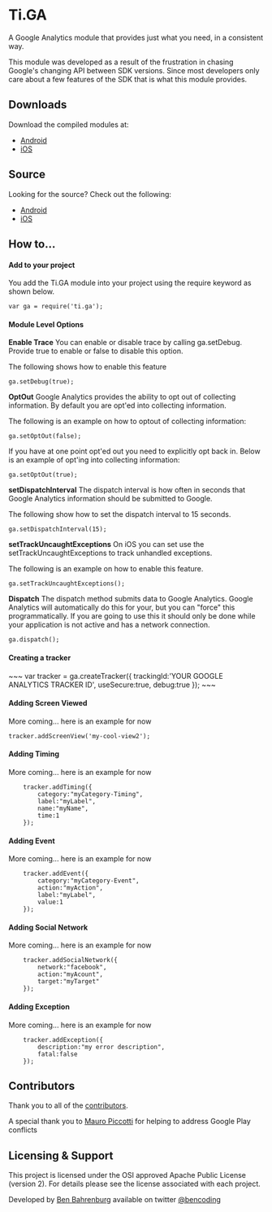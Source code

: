 <h1>Ti.GA</h1>

A Google Analytics module that provides just what you need, in a consistent way.

This module was developed as a result of the frustration in chasing Google's changing API between SDK versions. Since most developers only care about a few features of the SDK that is what this module provides.

<h2>Downloads</h2>
Download the compiled modules at:

* [Android](https://github.com/benbahrenburg/Ti.GA/tree/master/Android/dist)
* [iOS](https://github.com/benbahrenburg/Ti.GA/tree/master/iphone/dist)

<h2>Source</h2>
Looking for the source? Check out the following:

* [Android](https://github.com/benbahrenburg/Ti.GA/tree/master/Android/src/ti/ga)
* [iOS](https://github.com/benbahrenburg/Ti.GA/tree/master/iphone)

<h2>How to...</h2>

<h4>Add to your project</h4>
You add the Ti.GA module into your project using the require keyword as shown below.

~~~
var ga = require('ti.ga');
~~~

<h4>Module Level Options</h4>

<b>Enable Trace</b>
You can enable or disable trace by calling ga.setDebug.  Provide true to enable or false to disable this option.

The following shows how to enable this feature
~~~
ga.setDebug(true);
~~~

<b>OptOut</b>
Google Analytics provides the ability to opt out of collecting information.  By default you are opt'ed into collecting information.

The following is an example on how to optout of collecting information:
~~~
ga.setOptOut(false);
~~~

If you have at one point opt'ed out you need to explicitly opt back in.  Below is an example of opt'ing into collecting information:
~~~
ga.setOptOut(true);
~~~

<b>setDispatchInterval</b>
The dispatch interval is how often in seconds that Google Analytics information should be submitted to Google.

The following show how to set the dispatch interval to 15 seconds.
~~~
ga.setDispatchInterval(15);
~~~

<b>setTrackUncaughtExceptions</b>
On iOS you can set use the setTrackUncaughtExceptions to track unhandled exceptions.

The following is an example on how to enable this feature.
~~~
ga.setTrackUncaughtExceptions();
~~~

<b>Dispatch</b>
The dispatch method submits data to Google Analytics.  Google Analytics will automatically do this for your, but you can "force" this programmatically.  If you are going to use this it should only be done while your application is not active and has a network connection.  

~~~
ga.dispatch();
~~~

<h4>Creating a tracker</h4>
~~~
var tracker = ga.createTracker({
   trackingId:'YOUR GOOGLE ANALYTICS TRACKER ID',
   useSecure:true,
   debug:true 
});
~~~
<h4>Adding Screen Viewed</h4>

More coming... here is an example for now

~~~
tracker.addScreenView('my-cool-view2');
~~~

<h4>Adding Timing</h4>

More coming... here is an example for now

~~~
    tracker.addTiming({
        category:"myCategory-Timing",
        label:"myLabel",
        name:"myName",
        time:1
    });
~~~

<h4>Adding Event</h4>

More coming... here is an example for now

~~~
    tracker.addEvent({
        category:"myCategory-Event",
        action:"myAction",
        label:"myLabel",
        value:1
    });  
~~~

<h4>Adding Social Network</h4>

More coming... here is an example for now

~~~
    tracker.addSocialNetwork({
        network:"facebook",
        action:"myAcount",
        target:"myTarget"
    });  
~~~

<h4>Adding Exception</h4>

More coming... here is an example for now

~~~
    tracker.addException({
        description:"my error description",
        fatal:false
    });  
~~~

<h2>Contributors</h2>

Thank you to all of the [contributors](https://github.com/benbahrenburg/Ti.GA/graphs/contributors).

A special thank you to [Mauro Piccotti](https://github.com/nonno) for helping to address Google Play conflicts

<h2>Licensing & Support</h2>

This project is licensed under the OSI approved Apache Public License (version 2). For details please see the license associated with each project.

Developed by [Ben Bahrenburg](http://bahrenburgs.com) available on twitter [@bencoding](http://twitter.com/benCoding)
